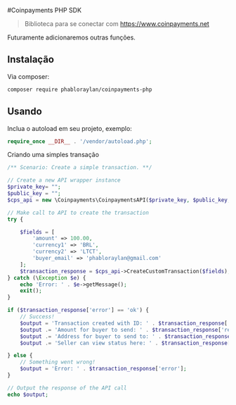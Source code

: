 #Coinpayments PHP SDK
> Biblioteca para se conectar com https://www.coinpayments.net


Futuramente adicionaremos outras funções.

## Instalação

Via composer:

```sh
composer require phabloraylan/coinpayments-php
```

## Usando

Inclua o autoload em seu projeto, exemplo:

```php
require_once __DIR__ . '/vendor/autoload.php';
```

Criando uma simples transação

```php
/** Scenario: Create a simple transaction. **/

// Create a new API wrapper instance
$private_key= "";
$public_key = "";
$cps_api = new \Coinpayments\CoinpaymentsAPI($private_key, $public_key, 'json');

// Make call to API to create the transaction
try {

    $fields = [
        'amount' => 100.00,
        'currency1' => 'BRL',
        'currency2' => 'LTCT',
        'buyer_email' => 'phabloraylan@gmail.com'
    ];
    $transaction_response = $cps_api->CreateCustomTransaction($fields);
} catch (\Exception $e) {
    echo 'Error: ' . $e->getMessage();
    exit();
}

if ($transaction_response['error'] == 'ok') {
    // Success!
    $output = 'Transaction created with ID: ' . $transaction_response['result']['txn_id'] . '<br>';
    $output .= 'Amount for buyer to send: ' . $transaction_response['result']['amount'] . '<br>';
    $output .= 'Address for buyer to send to: ' . $transaction_response['result']['address'] . '<br>';
    $output .= 'Seller can view status here: ' . $transaction_response['result']['status_url'];

} else {
    // Something went wrong!
    $output = 'Error: ' . $transaction_response['error'];
}

// Output the response of the API call
echo $output;

```
